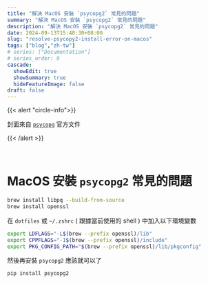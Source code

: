 ```yaml
---
title: "解決 MacOS 安裝 `psycopg2` 常見的問題"
summary: "解決 MacOS 安裝 `psycopg2` 常見的問題"
description: "解決 MacOS 安裝 `psycopg2` 常見的問題"
date: 2024-09-13T15:48:30+08:00
slug: "resolve-psycopy2-install-error-on-macos"
tags: ["blog","zh-tw"]
# series: ["Documentation"]
# series_order: 9
cascade:
  showEdit: true
  showSummary: true
  hideFeatureImage: false
draft: false
---
```


{{< alert "circle-info">}}

封面來自 [`psycopg`](https://www.psycopg.org/psycopg3/docs/) 官方文件

{{< /alert >}}

<br>

# MacOS 安裝 `psycopg2` 常見的問題


```bash
brew install libpq --build-from-source
brew install openssl
```

在 `dotfiles` 或 `~/.zshrc` ( 跟據當前使用的 shell ) 中加入以下環境變數

```bash
export LDFLAGS="-L$(brew --prefix openssl)/lib"
export CPPFLAGS="-I$(brew --prefix openssl)/include"
export PKG_CONFIG_PATH="$(brew --prefix openssl)/lib/pkgconfig"
```

然後再安裝 `psycopg2` 應該就可以了

```bash
pip install psycopg2
```


